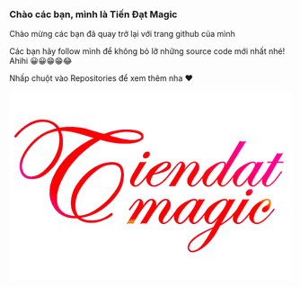 ### Chào các bạn, mình là Tiến Đạt Magic
Chào mừng các bạn đã quay trở lại với trang github của mình

Các bạn hãy follow mình để không bỏ lỡ những source code mới nhất nhé! Ahihi 😀😀😁😁😂

Nhấp chuột vào Repositories để xem thêm nha ❤

![image](tiendatmagic.png)


<!--
**tiendatmagic/tiendatmagic** is a ✨ _special_ ✨ repository because its `README.md` (this file) appears on your GitHub profile.

Here are some ideas to get you started:

- 🔭 I’m currently working on ...
- 🌱 I’m currently learning ...
- 👯 I’m looking to collaborate on ...
- 🤔 I’m looking for help with ...
- 💬 Ask me about ...
- 📫 How to reach me: ...
- 😄 Pronouns: ...
- ⚡ Fun fact: ...
-->


